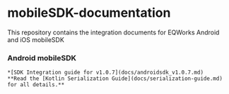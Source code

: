# mobileSDK-documentation
This repository contains the integration documents for EQWorks Android and iOS mobileSDK

### Android mobileSDK
	*[SDK Integration guide for v1.0.7](docs/androidsdk_v1.0.7.md) 
	**Read the [Kotlin Serialization Guide](docs/serialization-guide.md) for all details.**
